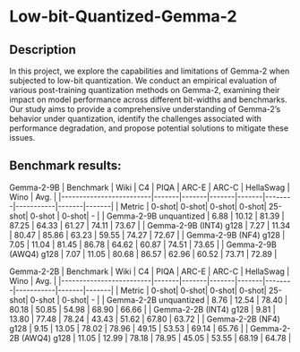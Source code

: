 # Low-bit-Quantized-Gemma-2

## Description
In this project, we explore the capabilities and limitations of Gemma-2 when subjected to low-bit quantization. We conduct an empirical evaluation of various post-training quantization methods on Gemma-2, examining their impact on model performance across different bit-widths and benchmarks. Our study aims to provide a comprehensive understanding of Gemma-2’s behavior under quantization, identify the challenges associated with performance degradation, and propose potential solutions to mitigate these issues.

## Benchmark results:
Gemma-2-9B
| Benchmark               | Wiki  | C4    | PIQA  | ARC-E | ARC-C  | HellaSwag | Wino  | Avg.  |
|-------------------------|-------|-------|-------|-------|--------|-----------|-------|-------|
| Metric                  | 0-shot| 0-shot| 0-shot| 0-shot| 25-shot| 0-shot    | 0-shot| -     |
| Gemma-2-9B unquantized  | 6.88  | 10.12 | 81.39 | 87.25 | 64.33  | 61.27     | 74.11 | 73.67 |
| Gemma-2-9B (INT4) g128  | 7.27  | 11.34 | 80.47 | 85.86 | 63.23  | 59.55     | 74.27 | 72.67 |
| Gemma-2-9B (NF4) g128   | 7.05  | 11.04 | 81.45 | 86.78 | 64.62  | 60.87     | 74.51 | 73.65 |
| Gemma-2-9B (AWQ4) g128  | 7.07  | 11.05 | 80.68 | 86.57 | 62.96  | 60.52     | 73.71 | 72.89 |

Gemma-2-2B
| Benchmark               | Wiki  | C4    | PIQA  | ARC-E | ARC-C  | HellaSwag | Wino  | Avg.  |
|-------------------------|-------|-------|-------|-------|--------|-----------|-------|-------|
| Metric                  | 0-shot| 0-shot| 0-shot| 0-shot| 25-shot| 0-shot    | 0-shot| -     |
| Gemma-2-2B unquantized  | 8.76  | 12.54 | 78.40 | 80.18 | 50.85  | 54.98     | 68.90 | 66.66 |
| Gemma-2-2B (INT4) g128  | 9.81  | 13.80 | 77.48 | 78.24 | 43.43  | 51.62     | 67.80 | 63.72 |
| Gemma-2-2B (NF4) g128   | 9.15  | 13.05 | 78.02 | 78.96 | 49.15  | 53.53     | 69.14 | 65.76 |
| Gemma-2-2B (AWQ4) g128  | 11.05 | 12.99 | 78.18 | 78.95 | 45.05  | 53.55     | 68.19 | 64.78 |


